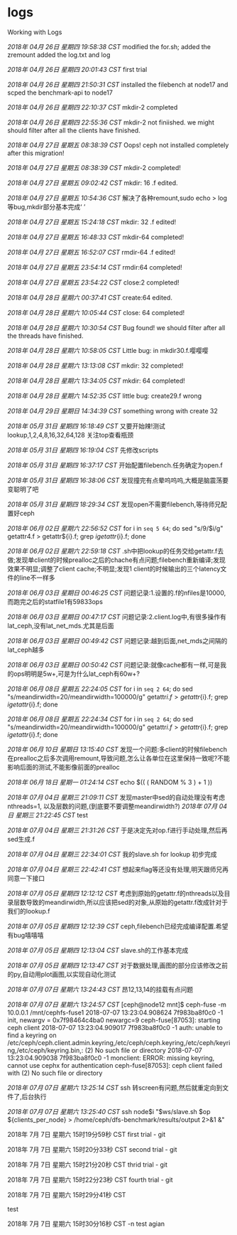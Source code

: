 # logs
Working with Logs

*2018年 04月 26日 星期四 19:58:38 CST*
    modified the for.sh;
    added the zremount
    added the log.txt and log

*2018年 04月 26日 星期四 20:01:43 CST*
first trial

*2018年 04月 26日 星期四 21:50:31 CST*
installed the filebench at node17 and scped the benchmark-api to node17

*2018年 04月 26日 星期四 22:10:37 CST*
mkdir-2 completed

*2018年 04月 26日 星期四 22:55:36 CST*
mkdir-2 not finiished. we might should filter after all the clients have finished.

*2018年 04月 27日 星期五 08:38:39 CST*
Oops! ceph not installed completely after this migration!

*2018年 04月 27日 星期五 08:38:39 CST*
mkdir-2 completed!

*2018年 04月 27日 星期五 09:02:42 CST*
mkdir: 16 .f edited.

*2018年 04月 27日 星期五 10:54:36 CST*
解决了各种remount,sudo echo > log等bug,mkdir部分基本完成‘ ’

*2018年 04月 27日 星期五 15:24:18 CST*
mkdir: 32 .f edited!

*2018年 04月 27日 星期五 16:48:33 CST*
mkdir-64 completed!

*2018年 04月 27日 星期五 16:52:07 CST*
rmdir-64 .f edited!

*2018年 04月 27日 星期五 23:54:14 CST*
rmdir:64 completed!

*2018年 04月 27日 星期五 23:54:22 CST*
close:2 completed!

*2018年 04月 28日 星期六 00:37:41 CST*
create:64 edited.

*2018年 04月 28日 星期六 10:05:44 CST*
close: 64 completed!

*2018年 04月 28日 星期六 10:30:54 CST*
Bug found! we should filter after all the threads have finished.

*2018年 04月 28日 星期六 10:58:05 CST*
Little bug: in mkdir30.f.嘤嘤嘤

*2018年 04月 28日 星期六 13:13:08 CST*
mkdir: 32 completed!

*2018年 04月 28日 星期六 13:34:05 CST*
mkdir: 64 completed!

*2018年 04月 28日 星期六 14:52:35 CST*
little bug: create29.f wrong

*2018年 04月 29日 星期日 14:34:39 CST*
something wrong with create 32

*2018年 05月 31日 星期四 16:18:49 CST*
又要开始辣!测试lookup,1,2,4,8,16,32,64,128 关注top查看瓶颈

*2018年 05月 31日 星期四 16:19:04 CST*
先修改scripts

*2018年 05月 31日 星期四 16:37:17 CST*
开始配置filebench.任务确定为open.f

*2018年 05月 31日 星期四 16:38:06 CST*
发现撞完有点晕呜呜呜,大概是脑震荡要变聪明了吧

*2018年 05月 31日 星期四 18:29:34 CST*
发现open不需要filebench,等待师兄配置好ceph

*2018年 06月 02日 星期六 22:56:52 CST*
for i in `seq 5 64`; do sed "s/9/$i/g" getattr4.f > getattr${i}.f; grep $i getattr${i}.f; done

*2018年 06月 02日 星期六 22:59:18 CST*
.sh中把lookup的任务交给getattr.f去做;发现单client的时候prealloc之后的chache有点问题;filebench重新编译;发现效果不明显;调整了client cache;不明显;发现1 client的时候输出的三个latency文件的line不一样多

*2018年 06月 03日 星期日 00:46:25 CST*
问题记录:1.设置的.f的nfiles是10000,而跑完之后的statfile1有59833ops

*2018年 06月 03日 星期日 00:47:17 CST*
问题记录:2.client.log中,有很多操作有lat_ceph,没有lat_net_mds.尤其是后面

*2018年 06月 03日 星期日 00:49:42 CST*
问题记录:越到后面,net_mds之间隔的lat_ceph越多

*2018年 06月 03日 星期日 00:50:42 CST*
问题记录:就像cache都有一样,可是我的ops明明是5w+,可是为什么lat_ceph有60w+?

*2018年 06月 08日 星期五 22:24:05 CST*
for i in `seq 2 64`; do sed "s/meandirwidth=20/meandirwidth=100000/g" getattr${i}.f > getattr${i}.f; grep $i getattr${i}.f; done

*2018年 06月 08日 星期五 22:24:34 CST*
for i in `seq 2 64`; do sed "s/meandirwidth\=20/meandirwidth\=100000/g" getattr${i}.f > getattr${i}.f; grep $i getattr${i}.f; done

*2018年 06月 10日 星期日 13:15:40 CST*
发现一个问题:多client的时候filebench在prealloc之后多次调用remount,导致问题,怎么让各单位在这里保持一致呢?不能影响后面的测试,不能影像前面的prealloc

*2018年 06月 18日 星期一 01:24:14 CST*
echo $(( ( RANDOM % 3 ) + 1 ))

*2018年 07月 04日 星期三 21:09:11 CST*
发现master中sed的自动处理没有考虑nthreads=1, 以及层数的问题,(到底要不要调整meandirwidth?)
*2018年 07月 04日 星期三 21:22:45 CST*
test

*2018年 07月 04日 星期三 21:31:26 CST*
于是决定先对op.f进行手动处理,然后再sed生成.f

*2018年 07月 04日 星期三 22:34:01 CST*
我的slave.sh for lookup 初步完成

*2018年 07月 04日 星期三 22:42:41 CST*
想起来flag等还没有处理,明天跟师兄再同意一下接口

*2018年 07月 05日 星期四 12:12:12 CST*
考虑到原始的getattr.f的nthreads以及目录层数导致的meandirwidth,所以应该把sed的对象,从原始的getattr.f改成针对于我们的lookup.f

*2018年 07月 05日 星期四 12:12:39 CST*
ceph,filebench已经完成编译配置.希望有bug嘻嘻嘻

*2018年 07月 05日 星期四 12:13:04 CST*
slave.sh的工作基本完成

*2018年 07月 05日 星期四 12:13:47 CST*
对于数据处理,画图的部分应该修改之前的py,自动用plot画图,以实现自动化测试

*2018年 07月 07日 星期六 13:24:43 CST*
昂12,13,14的挂载有点问题

*2018年 07月 07日 星期六 13:24:57 CST*
[ceph@node12 mnt]$ ceph-fuse -m 10.0.0.1 /mnt/cephfs-fuse1 2018-07-07 13:23:04.908624 7f983ba8f0c0 -1 init, newargv = 0x7f98464c4ba0 newargc=9 ceph-fuse[87053]: starting ceph client 2018-07-07 13:23:04.909017 7f983ba8f0c0 -1 auth: unable to find a keyring on /etc/ceph/ceph.client.admin.keyring,/etc/ceph/ceph.keyring,/etc/ceph/keyring,/etc/ceph/keyring.bin,: (2) No such file or directory 2018-07-07 13:23:04.909038 7f983ba8f0c0 -1 monclient: ERROR: missing keyring, cannot use cephx for authentication ceph-fuse[87053]: ceph client failed with (2) No such file or directory

*2018年 07月 07日 星期六 13:25:14 CST*
ssh 转screen有问题,然后就重定向到文件了,后台执行

*2018年 07月 07日 星期六 13:25:40 CST*
ssh node$i "$ws/slave.sh $op ${clients_per_node} > /home/ceph/dfs-benchmark/results/output 2>&1 &"

2018年 7月 7日 星期六 15时19分59秒 CST
first trial - git

2018年 7月 7日 星期六 15时20分33秒 CST
second trial - git

2018年 7月 7日 星期六 15时21分20秒 CST
thrid trial - git

2018年 7月 7日 星期六 15时22分23秒 CST
fourth trial - git

2018年 7月 7日 星期六 15时29分41秒 CST
	
test

2018年 7月 7日 星期六 15时30分16秒 CST
	 -n
test agian

